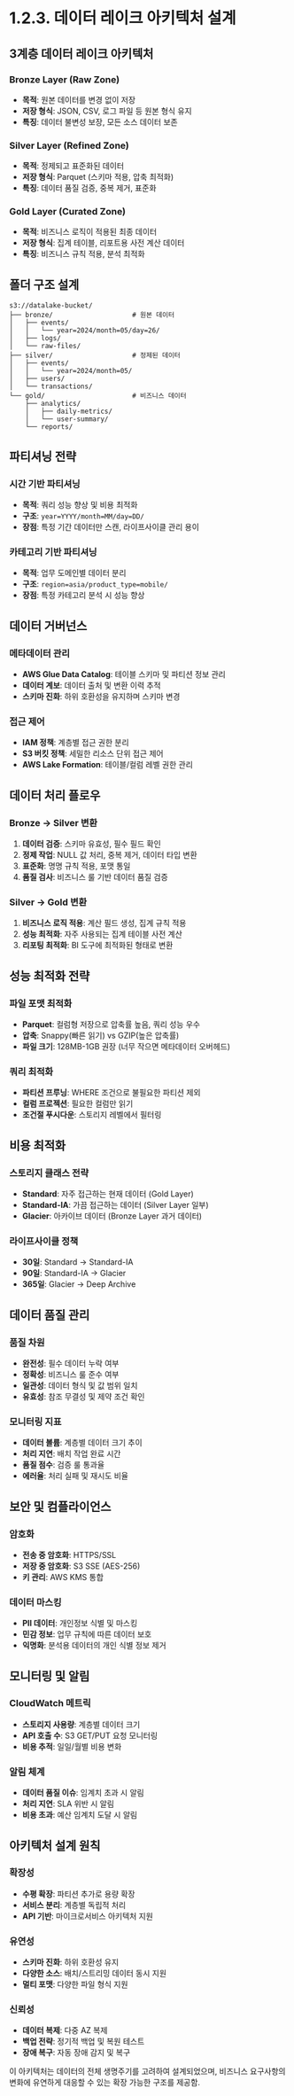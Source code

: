 # 1.2.3. 데이터 레이크 아키텍처 설계

## 3계층 데이터 레이크 아키텍처

### Bronze Layer (Raw Zone)
* **목적**: 원본 데이터를 변경 없이 저장
* **저장 형식**: JSON, CSV, 로그 파일 등 원본 형식 유지
* **특징**: 데이터 불변성 보장, 모든 소스 데이터 보존

### Silver Layer (Refined Zone)
* **목적**: 정제되고 표준화된 데이터
* **저장 형식**: Parquet (스키마 적용, 압축 최적화)
* **특징**: 데이터 품질 검증, 중복 제거, 표준화

### Gold Layer (Curated Zone)
* **목적**: 비즈니스 로직이 적용된 최종 데이터
* **저장 형식**: 집계 테이블, 리포트용 사전 계산 데이터
* **특징**: 비즈니스 규칙 적용, 분석 최적화

## 폴더 구조 설계

```
s3://datalake-bucket/
├── bronze/                    # 원본 데이터
│   ├── events/
│   │   └── year=2024/month=05/day=26/
│   ├── logs/
│   └── raw-files/
├── silver/                    # 정제된 데이터
│   ├── events/
│   │   └── year=2024/month=05/
│   ├── users/
│   └── transactions/
└── gold/                      # 비즈니스 데이터
    ├── analytics/
    │   ├── daily-metrics/
    │   └── user-summary/
    └── reports/
```

## 파티셔닝 전략

### 시간 기반 파티셔닝
* **목적**: 쿼리 성능 향상 및 비용 최적화
* **구조**: `year=YYYY/month=MM/day=DD/`
* **장점**: 특정 기간 데이터만 스캔, 라이프사이클 관리 용이

### 카테고리 기반 파티셔닝
* **목적**: 업무 도메인별 데이터 분리
* **구조**: `region=asia/product_type=mobile/`
* **장점**: 특정 카테고리 분석 시 성능 향상

## 데이터 거버넌스

### 메타데이터 관리
* **AWS Glue Data Catalog**: 테이블 스키마 및 파티션 정보 관리
* **데이터 계보**: 데이터 출처 및 변환 이력 추적
* **스키마 진화**: 하위 호환성을 유지하며 스키마 변경

### 접근 제어
* **IAM 정책**: 계층별 접근 권한 분리
* **S3 버킷 정책**: 세밀한 리소스 단위 접근 제어
* **AWS Lake Formation**: 테이블/컬럼 레벨 권한 관리

## 데이터 처리 플로우

### Bronze → Silver 변환
1. **데이터 검증**: 스키마 유효성, 필수 필드 확인
2. **정제 작업**: NULL 값 처리, 중복 제거, 데이터 타입 변환
3. **표준화**: 명명 규칙 적용, 포맷 통일
4. **품질 검사**: 비즈니스 룰 기반 데이터 품질 검증

### Silver → Gold 변환
1. **비즈니스 로직 적용**: 계산 필드 생성, 집계 규칙 적용
2. **성능 최적화**: 자주 사용되는 집계 테이블 사전 계산
3. **리포팅 최적화**: BI 도구에 최적화된 형태로 변환

## 성능 최적화 전략

### 파일 포맷 최적화
* **Parquet**: 컬럼형 저장으로 압축률 높음, 쿼리 성능 우수
* **압축**: Snappy(빠른 읽기) vs GZIP(높은 압축률)
* **파일 크기**: 128MB-1GB 권장 (너무 작으면 메타데이터 오버헤드)

### 쿼리 최적화
* **파티션 프루닝**: WHERE 조건으로 불필요한 파티션 제외
* **컬럼 프로젝션**: 필요한 컬럼만 읽기
* **조건절 푸시다운**: 스토리지 레벨에서 필터링

## 비용 최적화

### 스토리지 클래스 전략
* **Standard**: 자주 접근하는 현재 데이터 (Gold Layer)
* **Standard-IA**: 가끔 접근하는 데이터 (Silver Layer 일부)
* **Glacier**: 아카이브 데이터 (Bronze Layer 과거 데이터)

### 라이프사이클 정책
* **30일**: Standard → Standard-IA
* **90일**: Standard-IA → Glacier
* **365일**: Glacier → Deep Archive

## 데이터 품질 관리

### 품질 차원
* **완전성**: 필수 데이터 누락 여부
* **정확성**: 비즈니스 룰 준수 여부
* **일관성**: 데이터 형식 및 값 범위 일치
* **유효성**: 참조 무결성 및 제약 조건 확인

### 모니터링 지표
* **데이터 볼륨**: 계층별 데이터 크기 추이
* **처리 지연**: 배치 작업 완료 시간
* **품질 점수**: 검증 룰 통과율
* **에러율**: 처리 실패 및 재시도 비율

## 보안 및 컴플라이언스

### 암호화
* **전송 중 암호화**: HTTPS/SSL
* **저장 중 암호화**: S3 SSE (AES-256)
* **키 관리**: AWS KMS 통합

### 데이터 마스킹
* **PII 데이터**: 개인정보 식별 및 마스킹
* **민감 정보**: 업무 규칙에 따른 데이터 보호
* **익명화**: 분석용 데이터의 개인 식별 정보 제거

## 모니터링 및 알림

### CloudWatch 메트릭
* **스토리지 사용량**: 계층별 데이터 크기
* **API 호출 수**: S3 GET/PUT 요청 모니터링
* **비용 추적**: 일일/월별 비용 변화

### 알림 체계
* **데이터 품질 이슈**: 임계치 초과 시 알림
* **처리 지연**: SLA 위반 시 알림
* **비용 초과**: 예산 임계치 도달 시 알림

## 아키텍처 설계 원칙

### 확장성
* **수평 확장**: 파티션 추가로 용량 확장
* **서비스 분리**: 계층별 독립적 처리
* **API 기반**: 마이크로서비스 아키텍처 지원

### 유연성
* **스키마 진화**: 하위 호환성 유지
* **다양한 소스**: 배치/스트리밍 데이터 동시 지원
* **멀티 포맷**: 다양한 파일 형식 지원

### 신뢰성
* **데이터 복제**: 다중 AZ 복제
* **백업 전략**: 정기적 백업 및 복원 테스트
* **장애 복구**: 자동 장애 감지 및 복구

이 아키텍처는 데이터의 전체 생명주기를 고려하여 설계되었으며, 비즈니스 요구사항의 변화에 유연하게 대응할 수 있는 확장 가능한 구조를 제공함.
